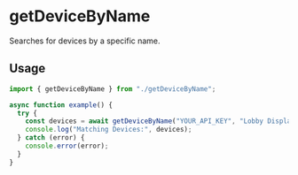 # getDeviceByName

Searches for devices by a specific name.

## Usage

```ts
import { getDeviceByName } from "./getDeviceByName";

async function example() {
  try {
    const devices = await getDeviceByName("YOUR_API_KEY", "Lobby Display");
    console.log("Matching Devices:", devices);
  } catch (error) {
    console.error(error);
  }
}
```

